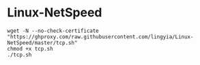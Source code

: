# Linux-NetSpeed
```
wget -N --no-check-certificate "https://ghproxy.com/raw.githubusercontent.com/lingyia/Linux-NetSpeed/master/tcp.sh"
chmod +x tcp.sh
./tcp.sh
```
